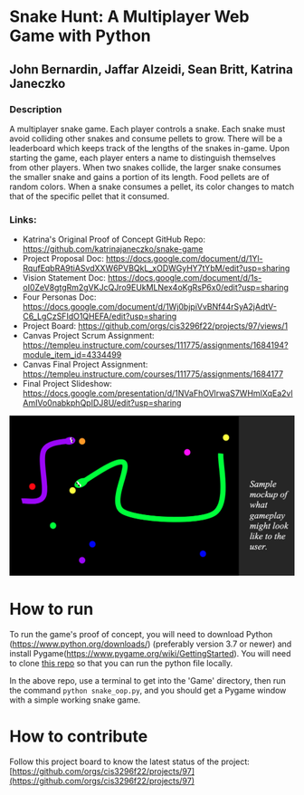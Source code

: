 # Snake Hunt: A Multiplayer Web Game with Python
## John Bernardin, Jaffar Alzeidi, Sean Britt, Katrina Janeczko

### Description
A multiplayer snake game. Each player controls a snake. Each snake must avoid colliding other snakes and consume pellets to grow. There will be a leaderboard which keeps track of the lengths of the snakes in-game. Upon starting the game, each player enters a name to distinguish themselves from other players. When two snakes collide, the larger snake consumes the smaller snake and gains a portion of its length. Food pellets are of random colors. When a snake consumes a pellet, its color changes to match that of the specific pellet that it consumed.

### Links:
* Katrina's Original Proof of Concept GitHub Repo: https://github.com/katrinajaneczko/snake-game
* Project Proposal Doc: https://docs.google.com/document/d/1Yl-RqufEqbRA9tiASvdXXW6PVBQkL_xODWGyHY7tYbM/edit?usp=sharing
* Vision Statement Doc: https://docs.google.com/document/d/1s-oI0ZeV8gtgRm2gVKJcQJro9EUkMLNex4oKgRsP6x0/edit?usp=sharing
* Four Personas Doc: https://docs.google.com/document/d/1Wj0bjpiVvBNf44rSyA2jAdtV-C6_LgCzSFIdO1QHEFA/edit?usp=sharing
* Project Board: https://github.com/orgs/cis3296f22/projects/97/views/1
* Canvas Project Scrum Assignment: https://templeu.instructure.com/courses/111775/assignments/1684194?module_item_id=4334499
* Canvas Final Project Assignment: https://templeu.instructure.com/courses/111775/assignments/1684177
* Final Project Slideshow: https://docs.google.com/presentation/d/1NVaFhOVlrwaS7WHmIXqEa2vlAmIVo0nabkphQpIDJ8U/edit?usp=sharing

![Snake hunt screenshot](/mockup.png)
# How to run
To run the game's proof of concept, you will need to download Python (https://www.python.org/downloads/) (preferably version 3.7 or newer) and install Pygame(https://www.pygame.org/wiki/GettingStarted). You will need to clone [this repo](https://github.com/katrinajaneczko/snake-game) so that you can run the python file locally.<br>

In the above repo, use a terminal to get into the 'Game' directory, then run the command `python snake_oop.py`, and you should get a Pygame window with a simple working snake game.

# How to contribute
Follow this project board to know the latest status of the project: [https://github.com/orgs/cis3296f22/projects/97](https://github.com/orgs/cis3296f22/projects/97)  
